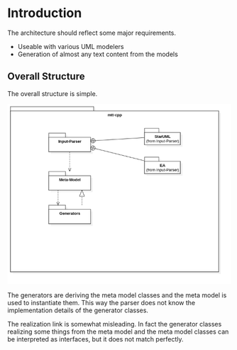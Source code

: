 # Introduction

The architecture should reflect some major requirements.

 * Useable with various UML modelers
 * Generation of almost any text content from the models

## Overall Structure

The overall structure is simple.

![General Structure](images/General-Structure.png)

The generators are deriving the meta model classes and the meta model is used to instantiate them.
This way the parser does not know the implementation details of the generator classes.

The realization link is somewhat misleading. In fact the generator classes realizing some things from the meta model
and the meta model classes can be interpreted as interfaces, but it does not match perfectly.

